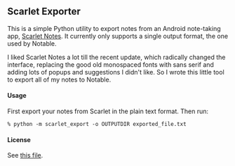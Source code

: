 ## Scarlet Exporter

This is a simple Python utility to export notes from an Android
note-taking app, [Scarlet Notes][ScarletPlayStore]. It currently only
supports a single output format, the one used by Notable.

I liked Scarlet Notes a lot till the recent update, which radically changed the interface, replacing the good old monospaced fonts with
sans serif and adding lots of popups and suggestions I didn't like. So
I wrote this little tool to export all of my notes to Notable.

#### Usage

First export your notes from Scarlet in the plain text format. Then run:

    % python -m scarlet_export -o OUTPUTDIR exported_file.txt

#### License

See [this file](LICENSE).

[ScarletPlayStore]: https://play.google.com/store/apps/details?id=com.bijoysingh.quicknote "Link to Google Play Store"

